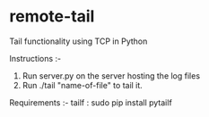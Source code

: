 
# remote-tail
Tail functionality using TCP in Python

Instructions :-

1) Run server.py on the server hosting the log files
2) Run ./tail "name-of-file" to tail it.

Requirements :-
tailf : sudo pip install pytailf
